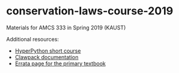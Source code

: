 # conservation-laws-course-2019
Materials for AMCS 333 in Spring 2019 (KAUST)


Additional resources:

- [HyperPython short course](https://github.com/ketch/HyperPython)
- [Clawpack documentation](http://www.clawpack.org/)
- [Errata page for the primary textbook](https://staff.washington.edu/rjl/book2/errata.html)

